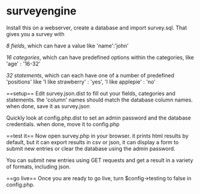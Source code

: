 # surveyengine

Install this on a webserver, create a database
and import survey.sql. That gives you
a survey with 

*8 fields*, 
which can have a value
like 'name':'john'

*16 categories*, 
which can have predefined options within the categories,
like 'age' : '16-32'

*32 statements*,
which can each have one of a number of predefined 'positions'
like 'I like strawberry' : 'yes', 'I like applepie' : 'no'

==setup==
Edit survey.json.dist to fill out your 
fields, categories and statements.
the 'column' names should match the 
database column names. when done,
save it as survey.json

Quickly look at config.php.dist to set
an admin password and the database
credentials. when done, move it 
to config.php

==test it==
Now open survey.php in your browser. it
prints html results by default, but it
can export results in csv or json,
it can display a form to submit
new entries or clear the database
using the admin password.

You can submit new entries using GET 
requests and get a result in a variety
of formats, including json.

==go live==
Once you are ready to go live, turn
$config->testing to false in config.php.





